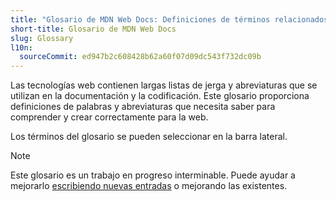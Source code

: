 ```yaml
---
title: "Glosario de MDN Web Docs: Definiciones de términos relacionados con la Web"
short-title: Glosario de MDN Web Docs
slug: Glossary
l10n:
  sourceCommit: ed947b2c608428b62a60f07d09dc543f732dc09b
---
```


Las tecnologías web contienen largas listas de jerga y abreviaturas que se utilizan en la documentación y la codificación. Este glosario proporciona definiciones de palabras y abreviaturas que necesita saber para comprender y crear correctamente para la web.

Los términos del glosario se pueden seleccionar en la barra lateral.

> [!NOTE]
> Este glosario es un trabajo en progreso interminable. Puede ayudar a mejorarlo [escribiendo nuevas entradas](/es/docs/MDN/Writing_guidelines/Howto/Write_a_new_entry_in_the_glossary) o mejorando las existentes.
